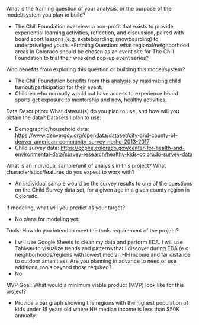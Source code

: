 What is the framing question of your analysis, or the purpose of the model/system you plan to build?
+ The Chill Foundation overview: a non-profit that exists to provide experiential learning activities, reflection, and discussion, paired with board sport lessons (e.g. skateboarding, snowboarding) to underprivelged youth.
+Framing Question: what regional/neighborhood areas in Colorado should be chosen as an event site for The Chill Foundation to trial their weekend pop-up event series? 

Who benefits from exploring this question or building this model/system?
+ The Chill Foundation benefits from this analysis by maximizing child turnout/participation for their event.
+ Children who normally would not have access to experience board sports get exposure to mentorship and new, healthy activities.

Data Description:
What dataset(s) do you plan to use, and how will you obtain the data?
Datasets I plan to use:
+ Demographic/household data: https://www.denvergov.org/opendata/dataset/city-and-county-of-denver-american-community-survey-nbrhd-2013-2017
+ Child survey data: https://cdphe.colorado.gov/center-for-health-and-environmental-data/survey-research/healthy-kids-colorado-survey-data

What is an individual sample/unit of analysis in this project? What characteristics/features do you expect to work with?
+ An individual sample would be the survey results to one of the questions on the Child Survey data set, for a given age in a given county region in Colorado. 

If modeling, what will you predict as your target?
+ No plans for modeling yet.

Tools:
How do you intend to meet the tools requirement of the project?
+ I will use Google Sheets to clean my data and perform EDA. I will use Tableau to visualize trends and patterns that I discover during EDA (e.g. neighborhoods/regions with lowest median HH income and far distance to outdoor amenities).
Are you planning in advance to need or use additional tools beyond those required?
+ No

MVP Goal:
What would a minimum viable product (MVP) look like for this project?
+ Provide a bar graph showing the regions with the highest population of kids under 18 years old where HH median income is less than $50K annually.
